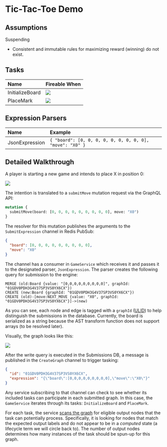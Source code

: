 # Tic-Tac-Toe Demo

## Assumptions

Suspending

- Consistent and immutable rules for maximizing reward (winning) do not exist.

## Tasks

| Name            | Fireable When                        |
|:----------------|:-------------------------------------|
| InitializeBoard | ![](https://i.imgur.com/izK8q6R.png) |
| PlaceMark       | ![](https://i.imgur.com/pvhgMHM.png) |

## Expression Parsers

| Name           | Example                                                  |
|:---------------|:---------------------------------------------------------|
| JsonExpression | `{ "board": [0, 0, 0, 0, 0, 0, 0, 0, 0], "move": "X0" }` |

## Detailed Walkthrough

A player is starting a new game and intends to place X in position 0:

![](https://i.imgur.com/jqktzH2.png)

The intention is translated to a `submitMove` mutation request via the GraphQL API:

```graphql
mutation {
  submitMove(board: [0, 0, 0, 0, 0, 0, 0, 0, 0], move: "X0")
}
```

The resolver for this mutation publishes the arguments to the `SubmitExpression` channel in Redis PubSub:

```json
{
  "board": [0, 0, 0, 0, 0, 0, 0, 0, 0],
  "move": "X0"
}
```

The channel has a consumer in `GameService` which receives it and passes it to the designated parser, `JsonExpression`. The parser creates the following query for submission to the engine:

```cypher
MERGE (old:Board {value: "[0,0,0,0,0,0,0,0,0]", graphId: "01GDV0PDH3G4V37SP3VS0YX6CX"})
CREATE (new:Board {graphId: "01GDV0PDH3G4V37SP3VS0YX6CX"})
CREATE (old)-[move:NEXT_MOVE {value: "X0", graphId: "01GDV0PDH3G4V37SP3VS0YX6CX"}]->(new)
```

As you can see, each node and edge is tagged with  a `graphId` ([ULID](https://github.com/ulid/spec)) to help distinguish the submissions in the database. Currently, the board is serialized as a string because the AST transform function does not support arrays (to be resolved later). 

Visually, the graph looks like this:

![](https://imgur.com/jwdIj4E.png)

After the write query is executed in the Submissions DB, a message is published in the `CreateGraph` channel to trigger tasking:

```json
{
  "id": "01GDV0PDH3G4V37SP3VS0YX6CX",
  "expression": "{\"board\":[0,0,0,0,0,0,0,0,0],\"move\":\"X0\"}"
}
```

Any service subscribing to that channel can check to see whether its included tasks can participate in each submitted graph. In this case, the `GameService` iterates through its tasks: `InitializeBoard` and `PlaceMark`.

For each task, the service [scans the graph](/src/index.ts#L178) for eligible output nodes that the task can potentially process. Specifically, it is looking for nodes that match the expected output labels and do not appear to be in a *computed* state (a lifecycle term we will circle back to). The number of output nodes determines how many instances of the task should be spun-up for this graph.
